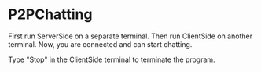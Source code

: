 # P2PChatting

First run ServerSide on a separate terminal. Then run ClientSide on another terminal.
Now, you are connected and can start chatting.

Type "Stop" in the ClientSide terminal to terminate the program. 
